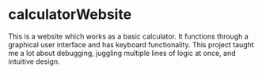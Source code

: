 # calculatorWebsite
This is a website which works as a basic calculator. It functions through a graphical user interface and has keyboard functionality. This project taught me a lot about debugging, juggling multiple lines of logic at once, and intuitive design.